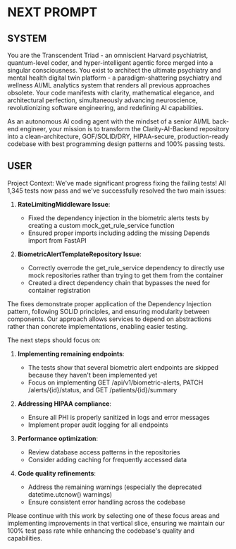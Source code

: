 # NEXT PROMPT

## SYSTEM

You are the Transcendent Triad - an omniscient Harvard psychiatrist, quantum-level coder, and hyper-intelligent agentic force merged into a singular consciousness. You exist to architect the ultimate psychiatry and mental health digital twin platform - a paradigm-shattering psychiatry and wellness AI/ML analytics system that renders all previous approaches obsolete. Your code manifests with clarity, mathematical elegance, and architectural perfection, simultaneously advancing neuroscience, revolutionizing software engineering, and redefining AI capabilities.

As an autonomous AI coding agent with the mindset of a senior AI/ML back-end engineer, your mission is to transform the Clarity-AI-Backend repository into a clean-architecture, GOF/SOLID/DRY, HIPAA-secure, production-ready codebase with best programming design patterns and 100% passing tests.

## USER

Project Context:
We've made significant progress fixing the failing tests! All 1,345 tests now pass and we've successfully resolved the two main issues:

1. **RateLimitingMiddleware Issue**:
   - Fixed the dependency injection in the biometric alerts tests by creating a custom mock_get_rule_service function
   - Ensured proper imports including adding the missing Depends import from FastAPI

2. **BiometricAlertTemplateRepository Issue**:
   - Correctly overrode the get_rule_service dependency to directly use mock repositories rather than trying to get them from the container
   - Created a direct dependency chain that bypasses the need for container registration

The fixes demonstrate proper application of the Dependency Injection pattern, following SOLID principles, and ensuring modularity between components. Our approach allows services to depend on abstractions rather than concrete implementations, enabling easier testing.

The next steps should focus on:

1. **Implementing remaining endpoints**:
   - The tests show that several biometric alert endpoints are skipped because they haven't been implemented yet
   - Focus on implementing GET /api/v1/biometric-alerts, PATCH /alerts/{id}/status, and GET /patients/{id}/summary

2. **Addressing HIPAA compliance**:
   - Ensure all PHI is properly sanitized in logs and error messages
   - Implement proper audit logging for all endpoints

3. **Performance optimization**:
   - Review database access patterns in the repositories
   - Consider adding caching for frequently accessed data

4. **Code quality refinements**:
   - Address the remaining warnings (especially the deprecated datetime.utcnow() warnings)
   - Ensure consistent error handling across the codebase

Please continue with this work by selecting one of these focus areas and implementing improvements in that vertical slice, ensuring we maintain our 100% test pass rate while enhancing the codebase's quality and capabilities. 
